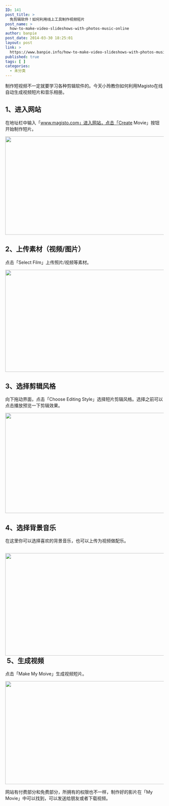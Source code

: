 ```yaml
---
ID: 141
post_title: >
  免剪辑软件！如何利用线上工具制作视频短片
post_name: >
  how-to-make-video-slideshows-with-photos-music-online
author: banpie
post_date: 2014-03-30 18:25:01
layout: post
link: >
  https://www.banpie.info/how-to-make-video-slideshows-with-photos-music-online/
published: true
tags: [ ]
categories:
  - 未分类
---
```

制作短视频不一定就要学习各种剪辑软件的。今天小玲教你如何利用Magisto在线自动生成视频短片和音乐相册。

## 1、进入网站

在地址栏中输入「www.magisto.com」进入网站，点击「Create Movie」按钮开始制作短片。

<img class="alignnone size-full wp-image-1807" src="http://www.banpie.info/wp-content/uploads/2019/03/0-44.jpg" width="620" height="312" alt="" />

## 2、上传素材（视频/图片）

点击「Select Film」上传照片/视频等素材。

<img class="alignnone size-full wp-image-1808" src="http://www.banpie.info/wp-content/uploads/2019/03/0-45.jpg" width="620" height="324" alt="" />

## 3、选择剪辑风格

向下拖动界面，点击「Choose Editing Style」选择短片剪辑风格。选择之前可以点击播放预览一下剪辑效果。

<img class="alignnone size-full wp-image-1809" src="http://www.banpie.info/wp-content/uploads/2019/03/0-46.jpg" width="620" height="318" alt="" />

## 4、选择背景音乐

在这里你可以选择喜欢的背景音乐，也可以上传为视频做配乐。

## <img class="alignnone size-full wp-image-1810" src="http://www.banpie.info/wp-content/uploads/2019/03/0-47.jpg" width="620" height="325" alt="" /> 5、生成视频

点击「Make My Moive」生成视频短片。

<img class="alignnone size-full wp-image-1811" src="http://www.banpie.info/wp-content/uploads/2019/03/0-48.jpg" width="620" height="327" alt="" />

网站有付费部分和免费部分，所拥有的权限也不一样，制作好的影片在「My Movie」中可以找到，可以发送给朋友或者下载视频。